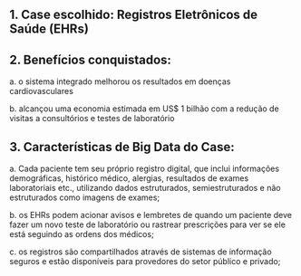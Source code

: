 ## 1.	Case escolhido: Registros Eletrônicos de Saúde (EHRs)

## 2.	Benefícios conquistados:

  a.	o sistema integrado melhorou os resultados em doenças cardiovasculares 

  b.	alcançou uma economia estimada em US$ 1 bilhão com a redução de visitas a consultórios e testes de laboratório

## 3.	Características de Big Data do Case:

a.	Cada paciente tem seu próprio registro digital, que inclui informações demográficas, histórico médico, alergias, resultados de exames laboratoriais etc., utilizando dados estruturados, semiestruturados e não estruturados como imagens de exames;

b.	os EHRs podem acionar avisos e lembretes de quando um paciente deve fazer um novo teste de laboratório ou rastrear prescrições para ver se ele está seguindo as ordens dos médicos;

c.	os registros são compartilhados através de sistemas de informação seguros e estão disponíveis para provedores do setor público e privado;
